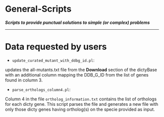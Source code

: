 General-Scripts
===============

___Scripts to provide punctual solutions to simple (or complex) problems___

***


# Data requested by users

* ``update_curated_mutant_with_ddbg_id.pl``:

updates the all-mutants.txt file from the __Download__ section of the dictyBase with an additional column mapping the DDB_G_ID from the list of genes found in column 3. 

* ``parse_orthologs_column4.pl``:

Column 4 in the file `ortholog_information.txt` contains the list of orthologs
for each dicty gene. This script parses the file and generates a new file with
only those dicty genes having ortholog(s) on the specie provided as input.




